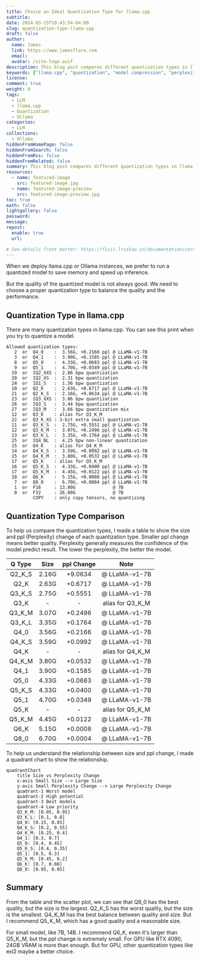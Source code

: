 ```yaml
---
title: Choice an Ideal Quantization Type for llama.cpp
subtitle:
date: 2024-03-15T19:43:54-04:00
slug: quantization-type-llama-cpp
draft: false
author:
  name: James
  link: https://www.jamesflare.com
  email:
  avatar: /site-logo.avif
description: This blog post compares different quantization types in llama.cpp, analyzing their impact on model size and perplexity. It provides recommendations for choosing the best quantization type based on the balance between quality and performance.
keywords: ["llama.cpp", "quantization", "model compression", "perplexity"]
license:
comment: true
weight: 0
tags:
  - LLM
  - llama.cpp
  - Quantization
  - Ollama
categories:
  - LLM
collections:
  - Ollama
hiddenFromHomePage: false
hiddenFromSearch: false
hiddenFromRss: false
hiddenFromRelated: false
summary: This blog post compares different quantization types in llama.cpp, analyzing their impact on model size and perplexity. It provides recommendations for choosing the best quantization type based on the balance between quality and performance.
resources:
  - name: featured-image
    src: featured-image.jpg
  - name: featured-image-preview
    src: featured-image-preview.jpg
toc: true
math: false
lightgallery: false
password:
message:
repost:
  enable: true
  url:

# See details front matter: https://fixit.lruihao.cn/documentation/content-management/introduction/#front-matter
---
```


<!--more-->

When we deploy llama.cpp or Ollama instances, we prefer to run a quantized model to save memory and speed up inference.

But the quality of the quantized model is not always good. We need to choose a proper quantization type to balance the quality and the performance. 

## Quantization Type in llama.cpp

There are many quantization types in llama.cpp. You can see this print when you try to quantize a model.

```text
Allowed quantization types:
   2  or  Q4_0    :  3.56G, +0.2166 ppl @ LLaMA-v1-7B
   3  or  Q4_1    :  3.90G, +0.1585 ppl @ LLaMA-v1-7B
   8  or  Q5_0    :  4.33G, +0.0683 ppl @ LLaMA-v1-7B
   9  or  Q5_1    :  4.70G, +0.0349 ppl @ LLaMA-v1-7B
  19  or  IQ2_XXS :  2.06 bpw quantization
  20  or  IQ2_XS  :  2.31 bpw quantization
  24  or  IQ1_S   :  1.56 bpw quantization
  10  or  Q2_K    :  2.63G, +0.6717 ppl @ LLaMA-v1-7B
  21  or  Q2_K_S  :  2.16G, +9.0634 ppl @ LLaMA-v1-7B
  23  or  IQ3_XXS :  3.06 bpw quantization
  26  or  IQ3_S   :  3.44 bpw quantization
  27  or  IQ3_M   :  3.66 bpw quantization mix
  12  or  Q3_K    : alias for Q3_K_M
  22  or  Q3_K_XS : 3-bit extra small quantization
  11  or  Q3_K_S  :  2.75G, +0.5551 ppl @ LLaMA-v1-7B
  12  or  Q3_K_M  :  3.07G, +0.2496 ppl @ LLaMA-v1-7B
  13  or  Q3_K_L  :  3.35G, +0.1764 ppl @ LLaMA-v1-7B
  25  or  IQ4_NL  :  4.25 bpw non-linear quantization
  15  or  Q4_K    : alias for Q4_K_M
  14  or  Q4_K_S  :  3.59G, +0.0992 ppl @ LLaMA-v1-7B
  15  or  Q4_K_M  :  3.80G, +0.0532 ppl @ LLaMA-v1-7B
  17  or  Q5_K    : alias for Q5_K_M
  16  or  Q5_K_S  :  4.33G, +0.0400 ppl @ LLaMA-v1-7B
  17  or  Q5_K_M  :  4.45G, +0.0122 ppl @ LLaMA-v1-7B
  18  or  Q6_K    :  5.15G, +0.0008 ppl @ LLaMA-v1-7B
   7  or  Q8_0    :  6.70G, +0.0004 ppl @ LLaMA-v1-7B
   1  or  F16     : 13.00G              @ 7B
   0  or  F32     : 26.00G              @ 7B
          COPY    : only copy tensors, no quantizing
```

## Quantization Type Comparison

To help us compare the quantization types, I made a table to show the size and ppl (Perplexity) change of each quantization type. Smaller ppl change means better quality. Perplexity generally measures the confidence of the model predict result. The lower the perplexity, the better the model.

| Q Type | Size | ppl Change | Note |
|:---:|:---:|:---:|:---:|
| Q2\_K\_S | 2.16G | +9.0634 | @ LLaMA-v1-7B |
| Q2\_K | 2.63G | +0.6717 | @ LLaMA-v1-7B |
| Q3\_K\_S | 2.75G | +0.5551 | @ LLaMA-v1-7B |
| Q3\_K | - | - | alias for Q3\_K\_M |
| Q3\_K\_M | 3.07G | +0.2496 | @ LLaMA-v1-7B |
| Q3\_K\_L | 3.35G | +0.1764 | @ LLaMA-v1-7B |
| Q4\_0 | 3.56G | +0.2166 | @ LLaMA-v1-7B |
| Q4\_K\_S | 3.59G | +0.0992 | @ LLaMA-v1-7B |
| Q4\_K | - | - | alias for Q4\_K\_M |
| Q4\_K\_M | 3.80G | +0.0532 | @ LLaMA-v1-7B |
| Q4\_1 | 3.90G | +0.1585 | @ LLaMA-v1-7B |
| Q5\_0 | 4.33G | +0.0683 | @ LLaMA-v1-7B |
| Q5\_K\_S | 4.33G | +0.0400 | @ LLaMA-v1-7B |
| Q5\_1 | 4.70G | +0.0349 | @ LLaMA-v1-7B |
| Q5\_K | - | - | alias for Q5\_K\_M |
| Q5\_K\_M | 4.45G | +0.0122 | @ LLaMA-v1-7B |
| Q6\_K | 5.15G | +0.0008 | @ LLaMA-v1-7B |
| Q8\_0 | 6.70G | +0.0004 | @ LLaMA-v1-7B |

To help us understand the relationship between size and ppl change, I made a quadrant chart to show the relationship.

```mermaid
quadrantChart
    title Size vs Perplexity Change
    x-axis Small Size --> Large Size
    y-axis Small Perplexity Change --> Large Perplexity Change
    quadrant-1 Worst model
    quadrant-2 High potential
    quadrant-3 Best models
    quadrant-4 Low priority
    Q3_K_M: [0.05, 0.95]
    Q3_K_L: [0.1, 0.8]
    Q4_0: [0.15, 0.85]
    Q4_K_S: [0.2, 0.55]
    Q4_K_M: [0.25, 0.4]
    Q4_1: [0.3, 0.7]
    Q5_0: [0.4, 0.45]
    Q5_K_S: [0.4, 0.35]
    Q5_1: [0.5, 0.3]
    Q5_K_M: [0.45, 0.2]
    Q6_K: [0.7, 0.08]
    Q8_0: [0.95, 0.05]
```

## Summary

From the table and the scatter plot, we can see that Q8\_0 has the best quality, but the size is the largest. Q2\_K\_S has the worst quality, but the size is the smallest. Q4\_K\_M has the best balance between quality and size. But I recommend Q5\_K\_M, which has a good quality and a reasonable size.

For small model, like 7B, 14B. I recommend Q6\_K, even it's larger than Q5\_K\_M, but the ppl change is extremely small. For GPU like RTX 4090, 24GB VRAM is more than enough. But for GPU, other quantization types like exl2 maybe a better choice.